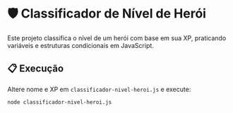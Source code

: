 # 🛡️ Classificador de Nível de Herói

Este projeto classifica o nível de um herói com base em sua XP, praticando variáveis e estruturas condicionais em JavaScript.

## 📋 Execução
Altere nome e XP em `classificador-nivel-heroi.js` e execute:

```bash
node classificador-nivel-heroi.js
